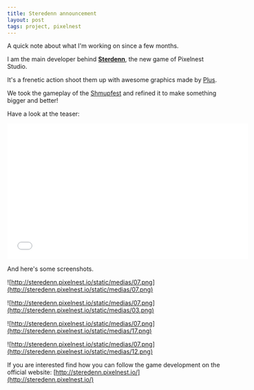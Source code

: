 ```yaml
---
title: Steredenn announcement
layout: post
tags: project, pixelnest
---
```


A quick note about what I'm working on since a few months.

I am the main developer behind **[Sterdenn](http://steredenn.pixelnest.io/)**, the new game of Pixelnest Studio.

It's a frenetic action shoot them up with awesome graphics made by [Plus](http://pluspixels.tumblr.com).

We took the gameplay of the [Shmupfest](http://shmupfest.stunfest.fr) and refined it to make something bigger and better!

Have a look at the teaser:

<iframe width="560" height="315" src="//www.youtube.com/embed/ydeg_N86gBw" frameborder="0" allowfullscreen></iframe>

And here's some screenshots.

![http://steredenn.pixelnest.io/static/medias/07.png](http://steredenn.pixelnest.io/static/medias/07.png)

![http://steredenn.pixelnest.io/static/medias/07.png](http://steredenn.pixelnest.io/static/medias/03.png)

![http://steredenn.pixelnest.io/static/medias/07.png](http://steredenn.pixelnest.io/static/medias/17.png)

![http://steredenn.pixelnest.io/static/medias/07.png](http://steredenn.pixelnest.io/static/medias/12.png)

If you are interested find how you can follow the game development on the official website: [http://steredenn.pixelnest.io/](http://steredenn.pixelnest.io/)

